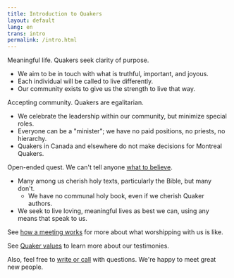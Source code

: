 ```yaml
---
title: Introduction to Quakers
layout: default
lang: en
trans: intro
permalink: /intro.html
---
```


<i class="fab fa-fly fa-fw fa-2x color-1-light-text"></i> Meaningful life. Quakers seek clarity of purpose.
  * <i class="fab fa-gratipay fa-fw color-1-dark-text"></i> We aim to be in touch with what is truthful, important, and joyous. 
  * <i class="fas fa-bullseye fa-fw color-1-dark-text"></i> Each individual will be called to live differently. 
  * <i class="fas fa-swimming-pool fa-fw color-1-dark-text"></i> Our community exists to give us the strength to live that way.

<i class="fas fa-arrows-alt-h fa-fw fa-2x color-1-text"></i> Accepting community. Quakers are egalitarian.
  * <i class="fas fa-cubes fa-fw color-1-light-text"></i> We celebrate the leadership within our community, but minimize special roles. 
  * <i class="fas fa-chess-bishop fa-fw color-1-light-text"></i> Everyone can be a "minister"; we have no paid positions, no priests, no hierarchy.
  * <i class="fas fa-building fa-fw color-1-light-text"></i> Quakers in Canada and elsewhere do not make decisions for Montreal Quakers.

<i class="fas fa-road fa-fw fa-2x color-1-dark-text"></i> Open-ended quest. We can't tell anyone [what to believe](/testimonies.html). 
  * <i class="fas fa-book fa-fw color-1-text"></i> Many among us cherish holy texts, particularly the Bible, but many don't.
     * We have no communal holy book, even if we cherish Quaker authors.
  * <i class="fas fa-globe-americas fa-fw color-1-text"></i> We seek to live loving, meaningful lives as best we can, using any means that speak to us.

See [how a meeting works](/about.html) for more about what worshipping with us is like.

See [Quaker values](/testimonies.html) to learn more about our testimonies.

Also, feel free to [write or call](/contact.html) with questions. We're happy to meet great new people.
